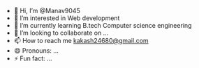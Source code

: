 - 👋 Hi, I’m @Manav9045
- 👀 I’m interested in Web development 
- 🌱 I’m currently learning B.tech Computer science engineering 
- 💞️ I’m looking to collaborate on ...
- 📫 How to reach me kakash24680@gmail.com
- 😄 Pronouns: ...
- ⚡ Fun fact: ...

<!---
Manav9045/Manav9045 is a ✨ special ✨ repository because its `README.md` (this file) appears on your GitHub profile.
You can click the Preview link to take a look at your changes.
--->

